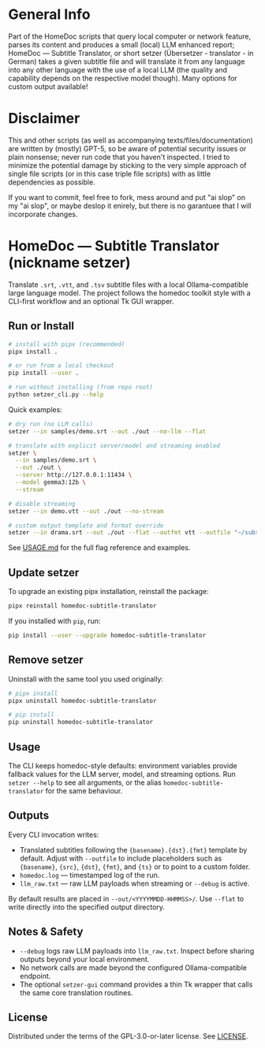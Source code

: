# General Info

Part of the HomeDoc scripts that query local computer or network feature, parses its content and produces a small (local) LLM enhanced report; HomeDoc — Subtitle Translator, or short setzer (Übersetzer - translator - in German) takes a given subtitle file and will translate it from any language into any other language with the use of a local LLM (the quality and capability depends on the respective model though). Many options for custom output available!

# Disclaimer

This and other scripts (as well as accompanying texts/files/documentation) are written by (mostly) GPT-5, so be aware of potential security issues or plain nonsense; never run code that you haven't inspected. I tried to minimize the potential damage by sticking to the very simple approach of single file scripts (or in this case triple file scripts) with as little dependencies as possible.

If you want to commit, feel free to fork, mess around and put "ai slop" on my "ai slop", or maybe deslop it enirely, but there is no garantuee that I will incorporate changes.

# HomeDoc — Subtitle Translator (nickname setzer)

Translate `.srt`, `.vtt`, and `.tsv` subtitle files with a local Ollama-compatible
large language model. The project follows the homedoc toolkit style with a
CLI-first workflow and an optional Tk GUI wrapper.

## Run or Install

```bash
# install with pipx (recommended)
pipx install .

# or run from a local checkout
pip install --user .

# run without installing (from repo root)
python setzer_cli.py --help
```

Quick examples:

```bash
# dry run (no LLM calls)
setzer --in samples/demo.srt --out ./out --no-llm --flat

# translate with explicit server/model and streaming enabled
setzer \
  --in samples/demo.srt \
  --out ./out \
  --server http://127.0.0.1:11434 \
  --model gemma3:12b \
  --stream

# disable streaming
setzer --in demo.vtt --out ./out --no-stream

# custom output template and format override
setzer --in drama.srt --out ./out --flat --outfmt vtt --outfile "~/subs/{basename}.{dst}.{fmt}"
```

See [USAGE.md](USAGE.md) for the full flag reference and examples.

## Update setzer

To upgrade an existing pipx installation, reinstall the package:

```bash
pipx reinstall homedoc-subtitle-translator
```

If you installed with `pip`, run:

```bash
pip install --user --upgrade homedoc-subtitle-translator
```

## Remove setzer

Uninstall with the same tool you used originally:

```bash
# pipx install
pipx uninstall homedoc-subtitle-translator

# pip install
pip uninstall homedoc-subtitle-translator
```

## Usage

The CLI keeps homedoc-style defaults: environment variables provide fallback
values for the LLM server, model, and streaming options. Run `setzer --help` to
see all arguments, or the alias `homedoc-subtitle-translator` for the same
behaviour.

## Outputs

Every CLI invocation writes:

- Translated subtitles following the `{basename}.{dst}.{fmt}` template by
  default. Adjust with `--outfile` to include placeholders such as
  `{basename}`, `{src}`, `{dst}`, `{fmt}`, and `{ts}` or to point to a custom
  folder.
- `homedoc.log` — timestamped log of the run.
- `llm_raw.txt` — raw LLM payloads when streaming or `--debug` is active.

By default results are placed in `--out/<YYYYMMDD-HHMMSS>/`. Use `--flat` to
write directly into the specified output directory.

## Notes & Safety

- `--debug` logs raw LLM payloads into `llm_raw.txt`. Inspect before sharing
  outputs beyond your local environment.
- No network calls are made beyond the configured Ollama-compatible endpoint.
- The optional `setzer-gui` command provides a thin Tk wrapper that calls the
  same core translation routines.

## License

Distributed under the terms of the GPL-3.0-or-later license. See [LICENSE](LICENSE).
